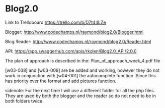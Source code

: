 # Blog2.0
Link to Trelloboard https://trello.com/b/D7t44LZe

Blogger: http://www.codechamps.nl/raymond/blog2.0/Blogger.html

Blog Reader: http://www.codechamps.nl/raymond/blog2.0/Reader.html

API: https://app.swaggerhub.com/apis/rkolen/Blog2.0_API/2.0.0

The plan of approach is described in the: Plan_of_approach_week_4.pdf file

[w03-008] and [w03-009] are be added and working, however they do not work 
in conjunction with [w04-001] the autocomplete function. Since this has priority over the format and add pictures function.

sidenote: For the next time I will use a different folder for all the php files. 
	  They are used by both the blogger and the reader so do not need to be in both folders twice.


